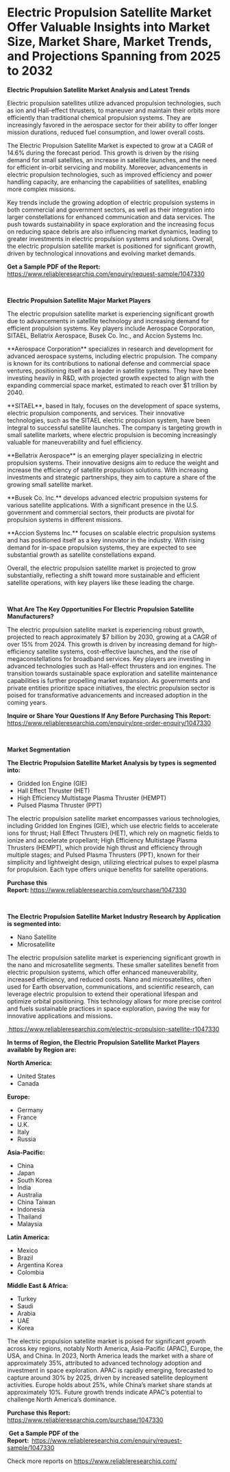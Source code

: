 <p><h1>Electric Propulsion Satellite Market Offer Valuable Insights into Market Size, Market Share, Market Trends, and Projections Spanning from 2025 to 2032</h1></p><p><strong>Electric Propulsion Satellite Market Analysis and Latest Trends</strong></p>
<p><p>Electric propulsion satellites utilize advanced propulsion technologies, such as ion and Hall-effect thrusters, to maneuver and maintain their orbits more efficiently than traditional chemical propulsion systems. They are increasingly favored in the aerospace sector for their ability to offer longer mission durations, reduced fuel consumption, and lower overall costs.</p><p>The Electric Propulsion Satellite Market is expected to grow at a CAGR of 14.6% during the forecast period. This growth is driven by the rising demand for small satellites, an increase in satellite launches, and the need for efficient in-orbit servicing and mobility. Moreover, advancements in electric propulsion technologies, such as improved efficiency and power handling capacity, are enhancing the capabilities of satellites, enabling more complex missions.</p><p>Key trends include the growing adoption of electric propulsion systems in both commercial and government sectors, as well as their integration into larger constellations for enhanced communication and data services. The push towards sustainability in space exploration and the increasing focus on reducing space debris are also influencing market dynamics, leading to greater investments in electric propulsion systems and solutions. Overall, the electric propulsion satellite market is positioned for significant growth, driven by technological innovations and evolving market demands.</p></p>
<p><strong>Get a Sample PDF of the Report:&nbsp;</strong> <a href="https://www.reliableresearchiq.com/enquiry/request-sample/1047330?utm_campaign=3171&utm_medium=2&utm_source=Github&utm_content=ia&utm_term=22032025&utm_id=electric-propulsion-satellite">https://www.reliableresearchiq.com/enquiry/request-sample/1047330</a></p>
<p>&nbsp;</p>
<p><strong>Electric Propulsion Satellite Major Market Players</strong></p>
<p><p>The electric propulsion satellite market is experiencing significant growth due to advancements in satellite technology and increasing demand for efficient propulsion systems. Key players include Aerospace Corporation, SITAEL, Bellatrix Aerospace, Busek Co. Inc., and Accion Systems Inc.</p><p>**Aerospace Corporation** specializes in research and development for advanced aerospace systems, including electric propulsion. The company is known for its contributions to national defense and commercial space ventures, positioning itself as a leader in satellite systems. They have been investing heavily in R&D, with projected growth expected to align with the expanding commercial space market, estimated to reach over $1 trillion by 2040.</p><p>**SITAEL**, based in Italy, focuses on the development of space systems, electric propulsion components, and services. Their innovative technologies, such as the SITAEL electric propulsion system, have been integral to successful satellite launches. The company is targeting growth in small satellite markets, where electric propulsion is becoming increasingly valuable for maneuverability and fuel efficiency.</p><p>**Bellatrix Aerospace** is an emerging player specializing in electric propulsion systems. Their innovative designs aim to reduce the weight and increase the efficiency of satellite propulsion solutions. With increasing investments and strategic partnerships, they aim to capture a share of the growing small satellite market.</p><p>**Busek Co. Inc.** develops advanced electric propulsion systems for various satellite applications. With a significant presence in the U.S. government and commercial sectors, their products are pivotal for propulsion systems in different missions.</p><p>**Accion Systems Inc.** focuses on scalable electric propulsion systems and has positioned itself as a key innovator in the industry. With rising demand for in-space propulsion systems, they are expected to see substantial growth as satellite constellations expand.</p><p>Overall, the electric propulsion satellite market is projected to grow substantially, reflecting a shift toward more sustainable and efficient satellite operations, with key players like these leading the charge.</p></p>
<p>&nbsp;</p>
<p><strong>What Are The Key Opportunities For Electric Propulsion Satellite Manufacturers?</strong></p>
<p><p>The electric propulsion satellite market is experiencing robust growth, projected to reach approximately $7 billion by 2030, growing at a CAGR of over 15% from 2024. This growth is driven by increasing demand for high-efficiency satellite systems, cost-effective launches, and the rise of megaconstellations for broadband services. Key players are investing in advanced technologies such as Hall-effect thrusters and ion engines. The transition towards sustainable space exploration and satellite maintenance capabilities is further propelling market expansion. As governments and private entities prioritize space initiatives, the electric propulsion sector is poised for transformative advancements and increased adoption in the coming years.</p></p>
<p><strong>Inquire or Share Your Questions If Any Before Purchasing This Report:</strong> <a href="https://www.reliableresearchiq.com/enquiry/pre-order-enquiry/1047330?utm_campaign=3171&utm_medium=2&utm_source=Github&utm_content=ia&utm_term=22032025&utm_id=electric-propulsion-satellite">https://www.reliableresearchiq.com/enquiry/pre-order-enquiry/1047330</a></p>
<p>&nbsp;</p>
<p><strong>Market Segmentation</strong></p>
<p><strong>The Electric Propulsion Satellite Market Analysis by types is segmented into:</strong></p>
<p><ul><li>Gridded Ion Engine (GIE)</li><li>Hall Effect Thruster (HET)</li><li>High Efficiency Multistage Plasma Thruster (HEMPT)</li><li>Pulsed Plasma Thruster (PPT)</li></ul></p>
<p><p>The electric propulsion satellite market encompasses various technologies, including Gridded Ion Engines (GIE), which use electric fields to accelerate ions for thrust; Hall Effect Thrusters (HET), which rely on magnetic fields to ionize and accelerate propellant; High Efficiency Multistage Plasma Thrusters (HEMPT), which provide high thrust and efficiency through multiple stages; and Pulsed Plasma Thrusters (PPT), known for their simplicity and lightweight design, utilizing electrical pulses to expel plasma for propulsion. Each type offers unique benefits for satellite operations.</p></p>
<p><strong>Purchase this Report:&nbsp;</strong><a href="https://www.reliableresearchiq.com/purchase/1047330?utm_campaign=3171&utm_medium=2&utm_source=Github&utm_content=ia&utm_term=22032025&utm_id=electric-propulsion-satellite">https://www.reliableresearchiq.com/purchase/1047330</a></p>
<p>&nbsp;</p>
<p><strong>The Electric Propulsion Satellite Market Industry Research by Application is segmented into:</strong></p>
<p><ul><li>Nano Satellite</li><li>Microsatellite</li></ul></p>
<p><p>The electric propulsion satellite market is experiencing significant growth in the nano and microsatellite segments. These smaller satellites benefit from electric propulsion systems, which offer enhanced maneuverability, increased efficiency, and reduced costs. Nano and microsatellites, often used for Earth observation, communications, and scientific research, can leverage electric propulsion to extend their operational lifespan and optimize orbital positioning. This technology allows for more precise control and fuels sustainable practices in space exploration, paving the way for innovative applications and missions.</p></p>
<p><a href="https://www.reliableresearchiq.com/electric-propulsion-satellite-r1047330?utm_campaign=3171&utm_medium=2&utm_source=Github&utm_content=ia&utm_term=22032025&utm_id=electric-propulsion-satellite">&nbsp;https://www.reliableresearchiq.com/electric-propulsion-satellite-r1047330</a></p>
<p><strong>In terms of Region, the Electric Propulsion Satellite Market Players available by Region are:</strong></p>
<p>
    <p> <strong> North America: </strong>
        <ul>
            <li>United States</li>
            <li>Canada</li>
        </ul>
        </p> 
    <p> <strong> Europe: </strong>
        <ul>
            <li>Germany</li>
            <li>France</li>
            <li>U.K.</li>
            <li>Italy</li>
            <li>Russia</li>
        </ul>
        </p> 
    <p> <strong> Asia-Pacific: </strong>
        <ul>
            <li>China</li>
            <li>Japan</li>
            <li>South Korea</li>
            <li>India</li>
            <li>Australia</li>
            <li>China Taiwan</li>
            <li>Indonesia</li>
            <li>Thailand</li>
            <li>Malaysia</li>
        </ul>
        </p> 
    <p> <strong> Latin America: </strong>
        <ul>
            <li>Mexico</li>
            <li>Brazil</li>
            <li>Argentina Korea</li>
            <li>Colombia</li>
        </ul>
        </p> 
    <p> <strong> Middle East & Africa: </strong>
        <ul>
            <li>Turkey</li>
            <li>Saudi</li>
            <li>Arabia</li>
            <li>UAE</li>
            <li>Korea</li>
        </ul>
    </p>
    </p>
<p><p>The electric propulsion satellite market is poised for significant growth across key regions, notably North America, Asia-Pacific (APAC), Europe, the USA, and China. In 2023, North America leads the market with a share of approximately 35%, attributed to advanced technology adoption and investment in space exploration. APAC is rapidly emerging, forecasted to capture around 30% by 2025, driven by increased satellite deployment activities. Europe holds about 25%, while China’s market share stands at approximately 10%. Future growth trends indicate APAC’s potential to challenge North America’s dominance.</p></p>
<p><strong>Purchase this Report: </strong><a href="https://www.reliableresearchiq.com/purchase/1047330?utm_campaign=3171&utm_medium=2&utm_source=Github&utm_content=ia&utm_term=22032025&utm_id=electric-propulsion-satellite">https://www.reliableresearchiq.com/purchase/1047330</a></p>
<p>&nbsp;<strong>Get a Sample PDF of the Report:&nbsp;&nbsp;</strong><a href="https://www.reliableresearchiq.com/enquiry/request-sample/1047330?utm_campaign=3171&utm_medium=2&utm_source=Github&utm_content=ia&utm_term=22032025&utm_id=electric-propulsion-satellite">https://www.reliableresearchiq.com/enquiry/request-sample/1047330</a></p>
<p><strong></strong></p>
<p>Check more reports on <a href="https://www.reliableresearchiq.com/?utm_campaign=3171&utm_medium=2&utm_source=Github&utm_content=ia&utm_term=22032025&utm_id=electric-propulsion-satellite">https://www.reliableresearchiq.com/</a></p>